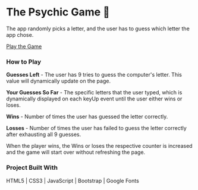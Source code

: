 # The Psychic Game :crystal_ball:
The app randomly picks a letter, and the user has to guess which letter the app chose.

[Play the Game](http://kristin-i.com/Front-End/Psychic-Game/)

### How to Play

**Guesses Left** - The user has 9 tries to guess the computer's letter. This value will dynamically update on the page.

**Your Guesses So Far** - The specific letters that the user typed, which is dynamically displayed on each keyUp event until the user either wins or loses.

**Wins** - Number of times the user has guessed the letter correctly.

**Losses** - Number of times the user has failed to guess the letter correctly after exhausting all 9 guesses.

When the player wins, the Wins or loses the respective counter is increased and the game will start over without refreshing the page.

### Project Built With

HTML5 | CSS3 | JavaScript | Bootstrap | Google Fonts



